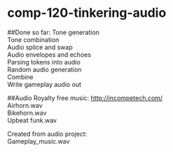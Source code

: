 # comp-120-tinkering-audio

##Done so far:
Tone generation  
Tone combination  
Audio splice and swap  
Audio envelopes and echoes  
Parsing tokens into audio  
Random audio generation  
Combine  
Write gameplay audio out

##Audio
Royalty free music: http://incompetech.com/  
Airhorn.wav  
Bikehorn.wav  
Upbeat funk.wav  

Created from audio project:  
Gameplay_music.wav


